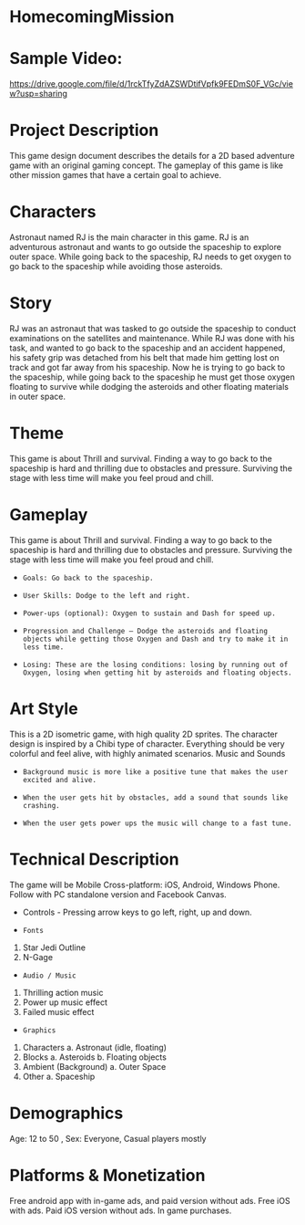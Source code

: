 # HomecomingMission


# Sample Video:
https://drive.google.com/file/d/1rckTfyZdAZSWDtifVpfk9FEDmS0F_VGc/view?usp=sharing

# Project Description
This game design document describes the details for a 2D based adventure game with an original gaming concept. The gameplay of this game is like other mission games that have a certain goal to achieve.                                                 	
# Characters
Astronaut named RJ is the main character in this game. RJ is an adventurous astronaut and wants to go outside the spaceship to explore outer space. While going back to the spaceship, RJ needs to get oxygen to go back to the spaceship while avoiding those asteroids.                                                          
# Story
RJ was an astronaut that was tasked to go outside the spaceship to conduct examinations on the satellites and maintenance. While RJ was done with his task, and wanted to go back to the spaceship and an accident happened, his safety grip was detached from his belt that made him getting lost on track and got far away from his spaceship. Now he is trying to go back to the spaceship, while going back to the spaceship he must get those oxygen floating to survive while dodging the asteroids and other floating materials in outer space.                                                                                                                          
# Theme
This game is about Thrill and survival. Finding a way to go back to the spaceship is hard and thrilling due to obstacles and pressure. Surviving the stage with less time will make you feel proud and chill.      	                                            	
# Gameplay
This game is about Thrill and survival. Finding a way to go back to the spaceship is hard and thrilling due to obstacles and pressure. Surviving the stage with less time will make you feel proud and chill.
*     Goals: Go back to the spaceship.
*     User Skills: Dodge to the left and right.
*     Power-ups (optional): Oxygen to sustain and Dash for speed up.
*     Progression and Challenge – Dodge the asteroids and floating objects while getting those Oxygen and Dash and try to make it in less time.          	        	
*     Losing: These are the losing conditions: losing by running out of Oxygen, losing when getting hit by asteroids and floating objects.
# Art Style
This is a 2D isometric game, with high quality 2D sprites. The character design is inspired by a Chibi type of character. Everything should be very colorful and feel alive, with highly animated scenarios.
Music and Sounds                                     	                                                                     	
*     Background music is more like a positive tune that makes the user excited and alive.                                   
*     When the user gets hit by obstacles, add a sound that sounds like crashing.                                                        
*     When the user gets power ups the music will change to a fast tune.                                            	
# Technical Description      	                                                                         	
The game will be Mobile Cross-platform: iOS, Android, Windows Phone. Follow with PC standalone version and Facebook Canvas.
  *    Controls - Pressing arrow keys to go left, right, up and down.
  *     Fonts  
1.    Star Jedi Outline
2.    N-Gage
  *     Audio / Music
1.    Thrilling action music
2.    Power up music effect
3.    Failed music effect
  *     Graphics
1.	Characters
  a.	Astronaut (idle, floating)
2.	Blocks
  a.	Asteroids
  b.	Floating objects
3.	Ambient (Background)
  a.	Outer Space
4.	Other
  a.	Spaceship                         	
# Demographics                                                                                       	
Age: 12 to 50 , Sex: Everyone, Casual players mostly                                                                                        	
# Platforms & Monetization                                                                                    	
Free android app with in-game ads, and paid version without ads. Free iOS with ads. Paid iOS version without ads. In game purchases.
